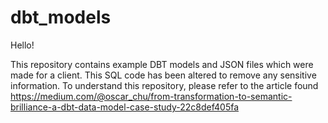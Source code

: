 # dbt_models
Hello!

This repository contains example DBT models and JSON files which were made for a client. This SQL code has been altered to remove any sensitive information.
To understand this repository, please refer to the article found https://medium.com/@oscar_chu/from-transformation-to-semantic-brilliance-a-dbt-data-model-case-study-22c8def405fa

